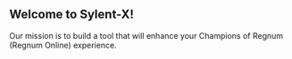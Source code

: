 ## Welcome to Sylent-X!

Our mission is to build a tool that will enhance your Champions of Regnum (Regnum Online) experience.
